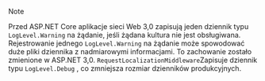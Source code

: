 > [!NOTE]
> Przed ASP.NET Core aplikacje sieci Web 3,0 zapisują jeden dziennik typu `LogLevel.Warning` na żądanie, jeśli żądana kultura nie jest obsługiwana. Rejestrowanie jednego `LogLevel.Warning` na żądanie może spowodować duże pliki dziennika z nadmiarowymi informacjami. To zachowanie zostało zmienione w ASP.NET 3,0. `RequestLocalizationMiddleware`Zapisuje dziennik typu `LogLevel.Debug` , co zmniejsza rozmiar dzienników produkcyjnych.